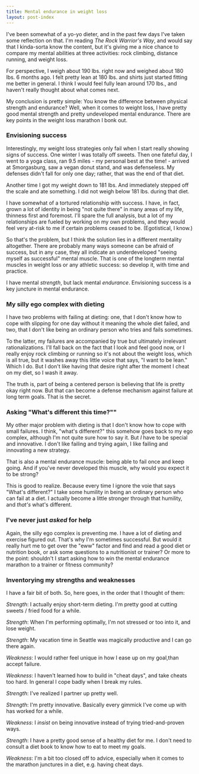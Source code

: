 ```yaml
---
title: Mental endurance in weight loss
layout: post-index
---
```


I've been somewhat of a yo-yo dieter, and in the past few days I've taken some reflection on that. I'm reading *The Rock Warrior's Way*, and would say that I kinda-sorta know the content, but it's giving me a nice chance to compare my mental abilities at three activities: rock climbing, distance running, and weight loss.

For perspective, I weigh about 190 lbs. right now and weighed about 180 lbs. 6 months ago. I felt pretty lean at 180 lbs. and shirts just started fitting me better in general. I think I would feel fully lean around 170 lbs., and haven't really thought about what comes next.

My conclusion is pretty simple: You know the difference between physical strength and endurance? Well, when it comes to weight loss, I have pretty good mental strength and pretty undeveloped mental endurance. There are key points in the weight loss marathon I bonk out.

### Envisioning success

Interestingly, my weight loss strategies only fail when I start really showing signs of success. One winter I was totally off sweets. Then one fateful day, I went to a yoga class, ran 9.5 miles - my personal best at the time! - arrived at Smorgasburg, saw a vegan donut stand, and was defenseless. My defenses didn't fall for only one day; rather, that was the end of that diet.

Another time I got my weight down to 181 lbs. And immediately stepped off the scale and ate something. I did not weigh below 181 lbs. during that diet.

I have somewhat of a tortured relationship with success. I have, in fact, grown a lot of identity in being "not quite there" in many areas of my life, thinness first and foremost. I'll spare the full analysis, but a lot of my relationships are fueled by working on my own problems, and they would feel very at-risk to me if certain problems ceased to be. (Egotistical, I know.)

So that's the problem, but I think the solution lies in a different mentality altogether. There are probably many ways someone can be afraid of success, but in any case, they all indicate an underdeveloped "seeing myself as successful" mental muscle. That is one of the longterm mental muscles in weight loss or any athletic success: so develop it, with time and practice.

I have mental *strength*, but lack mental *endurance*. Envisioning success is a key juncture in mental endurance.

### My silly ego complex with dieting

I have two problems with failing at dieting: one, that I don't know how to cope with slipping for one day without it meaning the whole diet failed, and two, that I don't like being an ordinary person who tries and fails sometimes.

To the latter, my failures are accompanied by true but ultimately irrelevant rationalizations. I'll fall back on the fact that I look and feel good now, or I really enjoy rock climbing or running so it's not about the weight loss, which is all true, but it washes away this little voice that says, "I want to be lean." Which I do. But I don't like having that desire right after the moment I cheat on my diet, so I wash it away.

The truth is, part of being a centered person is believing that life is pretty okay right now. But that can become a defense mechanism against failure at long term goals. That is the secret.

### Asking "What's different this time?""

My other major problem with dieting is that I don't know how to cope with small failures. I think, "what's different?" this somehow goes back to my ego complex, although I'm not quite sure how to say it. But *I* have to be special and innovative. I don't like failing and trying again, I like failing and innovating a new strategy.

That is also a mental endurance muscle: being able to fail once and keep going. And if you've never developed this muscle, why would you expect it to be strong?

This is good to realize. Because every time I ignore the voie that says "What's different?" I take some humility in being an ordinary person who can fail at a diet. I actually become a little stronger through that humility, and *that's* what's different.

### I've never just *asked* for help

Again, the silly ego complex is preventing me. I have a lot of dieting and exercise figured out. That's why I'm sometimes successful. But would it really hurt me to get over the "eww" factor and find and read a good diet or nutrition book, or ask some questions to a nutritionist or trainer? Or more to the point: shouldn't I start asking how to win the mental endurance marathon to a trainer or fitness community?

### Inventorying my strengths and weaknesses

I have a fair bit of both. So, here goes, in the order that I thought of them:

*Strength*: I actually enjoy short-term dieting. I'm pretty good at cutting sweets / fried food for a while.

*Strength*: When I'm performing optimally, I'm not stressed or too into it, and lose weight.

*Strength*: My vacation time in Seattle was magically productive and I can go there again.

*Weakness*: I would rather feel unique in how I ease up on my goal,than accept failure.

*Weakness*: I haven't learned how to build in "cheat days", and take cheats too hard. In general I cope badly when I break my rules.

*Strength*: I've realized I partner up pretty well.

*Strength*: I'm pretty innovative. Basically every gimmick I've come up with has worked for a while.

*Weakness*: I *insist* on being innovative instead of trying tried-and-proven ways.

*Strength*: I have a pretty good sense of a healthy diet for me. I don't need to consult a diet book to know how to eat to meet my goals.

*Weakness*: I'm a bit too closed off to advice, especially when it comes to the marathon junctures in a diet, e.g. having cheat days.